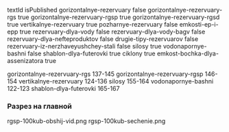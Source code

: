 textId	isPublished
gorizontalnye-rezervuary	false
gorizontalnye-rezervuary-rgs	true
gorizontalnye-rezervuary-rgsp	true
gorizontalnye-rezervuary-rgsd	true
vertikalnye-rezervuary	true
pozharnye-rezervuary	false
emkosti-ep-i-epp	true
rezervuary-dlya-vody	false
rezervuary-dlya-vody-bagv	false
rezervuary-dlya-nefteproduktov	false
drugie-tipy-rezervuarov	false
rezervuary-iz-nerzhaveyushchey-stali	false
silosy	true
vodonapornye-bashni	false
shablon-dlya-futerovki	true
ciklony	true
emkost-bochka-dlya-assenizatora	true



gorizontalnye-rezervuary-rgs	137-145
gorizontalnye-rezervuary-rgsp	146-154
vertikalnye-rezervuary	124-136
silosy	155-164
vodonapornye-bashni	122-123
shablon-dlya-futerovki	165-167

### Разрез на главной
rgsp-100kub-obshij-vid.png
rgsp-100kub-sechenie.png